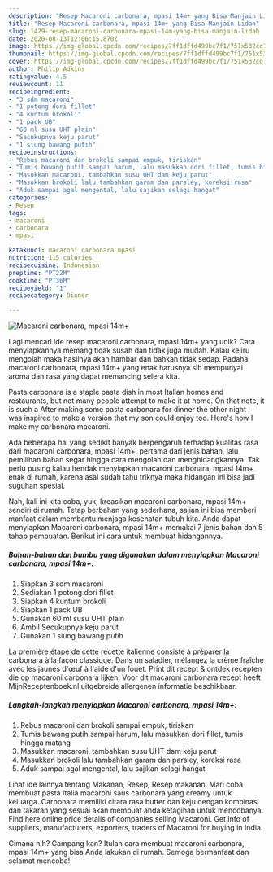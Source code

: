 ```yaml
---
description: "Resep Macaroni carbonara, mpasi 14m+ yang Bisa Manjain Lidah"
title: "Resep Macaroni carbonara, mpasi 14m+ yang Bisa Manjain Lidah"
slug: 1429-resep-macaroni-carbonara-mpasi-14m-yang-bisa-manjain-lidah
date: 2020-08-13T12:06:15.870Z
image: https://img-global.cpcdn.com/recipes/7ff1dffd499bc7f1/751x532cq70/macaroni-carbonara-mpasi-14m-foto-resep-utama.jpg
thumbnail: https://img-global.cpcdn.com/recipes/7ff1dffd499bc7f1/751x532cq70/macaroni-carbonara-mpasi-14m-foto-resep-utama.jpg
cover: https://img-global.cpcdn.com/recipes/7ff1dffd499bc7f1/751x532cq70/macaroni-carbonara-mpasi-14m-foto-resep-utama.jpg
author: Philip Adkins
ratingvalue: 4.5
reviewcount: 11
recipeingredient:
- "3 sdm macaroni"
- "1 potong dori fillet"
- "4 kuntum brokoli"
- "1 pack UB"
- "60 ml susu UHT plain"
- "Secukupnya keju parut"
- "1 siung bawang putih"
recipeinstructions:
- "Rebus macaroni dan brokoli sampai empuk, tiriskan"
- "Tumis bawang putih sampai harum, lalu masukkan dori fillet, tumis hingga matang"
- "Masukkan macaroni, tambahkan susu UHT dam keju parut"
- "Masukkan brokoli lalu tambahkan garam dan parsley, koreksi rasa"
- "Aduk sampai agal mengental, lalu sajikan selagi hangat"
categories:
- Resep
tags:
- macaroni
- carbonara
- mpasi

katakunci: macaroni carbonara mpasi 
nutrition: 115 calories
recipecuisine: Indonesian
preptime: "PT22M"
cooktime: "PT36M"
recipeyield: "1"
recipecategory: Dinner

---
```



![Macaroni carbonara, mpasi 14m+](https://img-global.cpcdn.com/recipes/7ff1dffd499bc7f1/751x532cq70/macaroni-carbonara-mpasi-14m-foto-resep-utama.jpg)

Lagi mencari ide resep macaroni carbonara, mpasi 14m+ yang unik? Cara menyiapkannya memang tidak susah dan tidak juga mudah. Kalau keliru mengolah maka hasilnya akan hambar dan bahkan tidak sedap. Padahal macaroni carbonara, mpasi 14m+ yang enak harusnya sih mempunyai aroma dan rasa yang dapat memancing selera kita.

Pasta carbonara is a staple pasta dish in most Italian homes and restaurants, but not many people attempt to make it at home. On that note, it is such a After making some pasta carbonara for dinner the other night I was inspired to make a version that my son could enjoy too. Here&#39;s how I make my carbonara macaroni.

Ada beberapa hal yang sedikit banyak berpengaruh terhadap kualitas rasa dari macaroni carbonara, mpasi 14m+, pertama dari jenis bahan, lalu pemilihan bahan segar hingga cara mengolah dan menghidangkannya. Tak perlu pusing kalau hendak menyiapkan macaroni carbonara, mpasi 14m+ enak di rumah, karena asal sudah tahu triknya maka hidangan ini bisa jadi suguhan spesial.


Nah, kali ini kita coba, yuk, kreasikan macaroni carbonara, mpasi 14m+ sendiri di rumah. Tetap berbahan yang sederhana, sajian ini bisa memberi manfaat dalam membantu menjaga kesehatan tubuh kita. Anda dapat menyiapkan Macaroni carbonara, mpasi 14m+ memakai 7 jenis bahan dan 5 tahap pembuatan. Berikut ini cara untuk membuat hidangannya.

<!--inarticleads1-->

##### Bahan-bahan dan bumbu yang digunakan dalam menyiapkan Macaroni carbonara, mpasi 14m+:

1. Siapkan 3 sdm macaroni
1. Sediakan 1 potong dori fillet
1. Siapkan 4 kuntum brokoli
1. Siapkan 1 pack UB
1. Gunakan 60 ml susu UHT plain
1. Ambil Secukupnya keju parut
1. Gunakan 1 siung bawang putih


La première étape de cette recette italienne consiste à préparer la carbonara à la façon classique. Dans un saladier, mélangez la crème fraîche avec les jaunes d&#39;œuf à l&#39;aide d&#39;un fouet. Print dit recept &amp; ontdek recepten die op macaroni carbonara lijken. Voor dit macaroni carbonara recept heeft MijnReceptenboek.nl uitgebreide allergenen informatie beschikbaar. 

<!--inarticleads2-->

##### Langkah-langkah menyiapkan Macaroni carbonara, mpasi 14m+:

1. Rebus macaroni dan brokoli sampai empuk, tiriskan
1. Tumis bawang putih sampai harum, lalu masukkan dori fillet, tumis hingga matang
1. Masukkan macaroni, tambahkan susu UHT dam keju parut
1. Masukkan brokoli lalu tambahkan garam dan parsley, koreksi rasa
1. Aduk sampai agal mengental, lalu sajikan selagi hangat


Lihat ide lainnya tentang Makanan, Resep, Resep makanan. Mari coba membuat pasta Italia macaroni saus carbonara yang creamy untuk keluarga. Carbonara memiliki citara rasa butter dan keju dengan kombinasi dan takaran yang sesuai akan membuat anda ketagihan untuk mencobanya. Find here online price details of companies selling Macaroni. Get info of suppliers, manufacturers, exporters, traders of Macaroni for buying in India. 

Gimana nih? Gampang kan? Itulah cara membuat macaroni carbonara, mpasi 14m+ yang bisa Anda lakukan di rumah. Semoga bermanfaat dan selamat mencoba!
